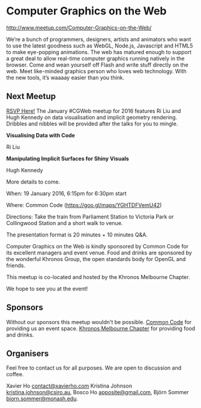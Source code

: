 # Computer Graphics on the Web
http://www.meetup.com/Computer-Graphics-on-the-Web/

We’re a bunch of programmers, designers, artists and animators who want to use the latest goodness such as WebGL, Node.js, Javascript and HTML5 to make eye-popping animations. The web has matured enough to support a great deal to allow real-time computer graphics running natively in the browser. Come and wean yourself off Flash and write stuff directly on the web. Meet like-minded graphics person who loves web technology. With the new tools, it’s waaaay easier than you think.

## Next Meetup

[RSVP Here!](http://www.meetup.com/Computer-Graphics-on-the-Web/events/227125491/)
The January #CGWeb meetup for 2016 features Ri Liu and Hugh Kennedy on data visualisation and implicit geometry rendering. Dribbles and nibbles will be provided after the talks for you to mingle.

**Visualising Data with Code**

Ri Liu

**Manipulating Implicit Surfaces for Shiny Visuals**

Hugh Kennedy

More details to come.

When: 19 January 2016, 6:15pm for 6:30pm start

Where: Common Code (https://goo.gl/maps/YGHTDFVemU42)

Directions: Take the train from Parliament Station to Victoria Park or Collingwood Station and a short walk to venue.

The presentation format is 20 minutes + 10 minutes Q&A.

Computer Graphics on the Web is kindly sponsored by Common Code for its excellent managers and event venue. Food and drinks are sponsored by the wonderful Khronos Group, the open standards body for OpenGL and friends.

This meetup is co-located and hosted by the Khronos Melbourne Chapter.

We hope to see you at the event!

## Sponsors
Without our sponsors this meetup wouldn't be possible. [Common Code](http://commoncode.com.au/) for providing us an event space. [Khronos Melbourne Chapter](http://www.meetup.com/Khronos-Melbourne-Chapter/) for providing food and drinks.

## Organisers
Feel free to contact us for all purposes. We are open to discussion and coffee.

Xavier Ho <contact@xavierho.com> Kristina Johnson <kristina.johnson@csiro.au>, Bosco Ho <apposite@gmail.com>, Björn Sommer <bjorn.sommer@monash.edu>.